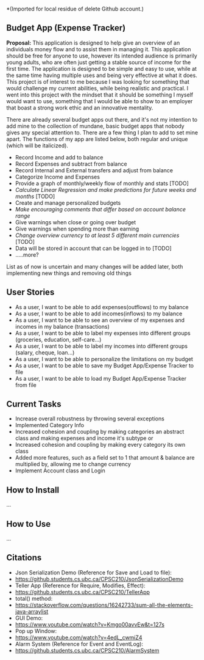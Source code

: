 *(Imported for local residue of delete Github account.)
## Budget App (Expense Tracker)

**Proposal:** This application is designed to help give an overview of an individuals money flow and to assist them in 
managing it. This application should be free for anyone to use, however its intended audience is primarily young adults, 
who are often just getting a stable source of income for the first time. The application is designed to be simple and easy 
to use, while at the same time having multiple uses and being very effective at what it does. This project is of 
interest to me because I was looking for something that would challenge my current abilities, while being realistic and 
practical. I went into this project with the mindset that it should be something I myself would want to use, something 
that I would be able to show to an employer that boast a strong work ethic and an innovative mentality.

There are already several budget apps out there, and it's not my intention to add mine to the collection of mundane,
basic budget apps that nobody gives any special attention to. There are a few thing I plan to add to set mine apart. 
The functions of my app are listed below, both regular and unique (which will be italicized).
- Record Income and add to balance
- Record Expenses and subtract from balance
- Record Internal and External transfers and adjust from balance
- Categorize Income and Expenses
- Provide a graph of monthly/weekly flow of monthly and stats [TODO]
- *Calculate Linear Regression and make predictions for future weeks and months* [TODO]
- Create and manage personalized budgets
- *Make encouraging comments that differ based on account balance range*
- Give warnings when close or going over budget
- Give warnings when spending more than earning
- *Change overview currency to at least 5 different main currencies* [TODO]
- Data will be stored in account that can be logged in to [TODO]
- .....more?

List as of now is uncertain and many changes will be added later, both implementing new things and removing old things

## User Stories 
- As a user, I want to be able to add expenses(outflows) to my balance
- As a user, I want to be able to add incomes(inflows) to my balance
- As a user, I want to be able to see an overview of my expenses and incomes in my balance (transactions)
- As a user, I want to be able to label my expenses into different groups (groceries, education, self-care...)
- As a user, I want to be able to label my incomes into different groups (salary, cheque, loan...)
- As a user, I want to be able to personalize the limitations on my budget
- As a user, I want to be able to save my Budget App/Expense Tracker to file
- As a user, I want to be able to load my Budget App/Expense Tracker from file

## Current Tasks
- Increase overall robustness by throwing several exceptions
- Implemented Category Info
- Increased cohesion and coupling by making categories an abstract class and making expenses and income it's subtype or
- Increased cohesion and coupling by making every category its own class
- Added more features, such as a field set to 1 that amount & balance are multiplied by, allowing me to change currency
- Implement Account class and Login

## How to Install
...

## How to Use
...

## Citations
- Json Serialization Demo (Reference for Save and Load to file):
- https://github.students.cs.ubc.ca/CPSC210/JsonSerializationDemo
- Teller App (Reference for Require, Modifies, Effect): 
- https://github.students.cs.ubc.ca/CPSC210/TellerApp
- total() method: 
- https://stackoverflow.com/questions/16242733/sum-all-the-elements-java-arraylist
- GUI Demo:
- https://www.youtube.com/watch?v=Kmgo00avvEw&t=127s
- Pop up Window:
- https://www.youtube.com/watch?v=4edL_cwmiZ4
- Alarm System (Reference for Event and EventLog):
- https://github.students.cs.ubc.ca/CPSC210/AlarmSystem
